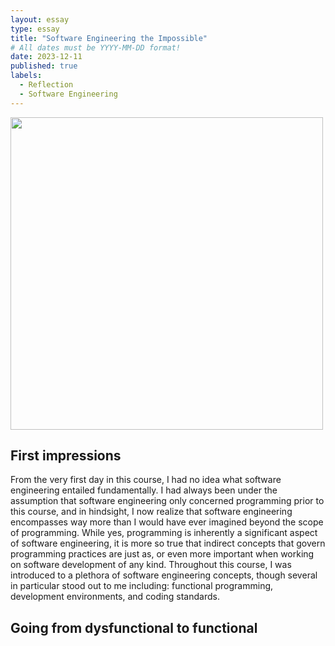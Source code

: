 ```yaml
---
layout: essay
type: essay
title: "Software Engineering the Impossible"
# All dates must be YYYY-MM-DD format!
date: 2023-12-11
published: true
labels:
  - Reflection
  - Software Engineering
---
```


<img width="500px" class="rounded float-start pe-4" src="https://i.pinimg.com/564x/0d/6a/60/0d6a60213b33fa20022265f5a8d0b02c.jpg">

## First impressions
From the very first day in this course, I had no idea what software engineering entailed fundamentally. I had always been under the assumption that software engineering only concerned programming prior to this course, and in hindsight, I now realize that software engineering encompasses way more than I would have ever imagined beyond the scope of programming. While yes, programming is inherently a significant aspect of software engineering, it is more so true that indirect concepts that govern programming practices are just as, or even more important when working on software development of any kind. Throughout this course, I was introduced to a plethora of software engineering concepts, though several in particular stood out to me including: functional programming, development environments, and coding standards.

## Going from dysfunctional to functional
  